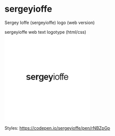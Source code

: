 # sergeyioffe  
Sergey Ioffe (sergeyioffe) logo (web version)
  
sergeyioffe web text logotype (html/css)   
<img src="https://github.com/sergeyioffe/logo/blob/master/images/sergeyioffe_logo1.jpg" width="280" height="280">
  
Styles: https://codepen.io/sergeyioffe/pen/rNBZpGp
